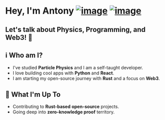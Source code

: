# Hey, I'm Antony [![image](https://github.com/user-attachments/assets/c0b2115d-6f6d-4d5b-8565-279406c19d2c)](https://linkedin.com/in/akotsampaseris) [![image](https://github.com/user-attachments/assets/84618c14-e9df-4a2c-bf3e-0cc91aad4390)](https://instagram.com/negativeentropy_)

## Let's talk about Physics, Programming, and Web3! 🍻

## ℹ️ Who am I?
- I've studied **Particle Physics** and I am a self-taught developer.
- I love building cool apps with **Python** and **React**.
- I am starting my open-source journey with **Rust** and a focus on **Web3**. 

## 🚀 What I'm Up To
- Contributing to **Rust-based** **open-source** projects.
- Going deep into **zero-knowledge proof** territory.

